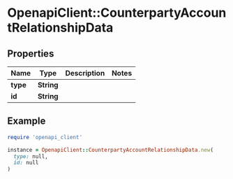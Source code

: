 # OpenapiClient::CounterpartyAccountRelationshipData

## Properties

| Name | Type | Description | Notes |
| ---- | ---- | ----------- | ----- |
| **type** | **String** |  |  |
| **id** | **String** |  |  |

## Example

```ruby
require 'openapi_client'

instance = OpenapiClient::CounterpartyAccountRelationshipData.new(
  type: null,
  id: null
)
```

